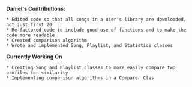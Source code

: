 **Daniel's Contributions:**

    * Edited code so that all songs in a user's library are downloaded, not just first 20
    * Re-factored code to include good use of functions and to make the code more readable
    * Created comparison algorithm
    * Wrote and implemented Song, Playlist, and Statistics classes
**Currently Working On**

    * Creating Song and Playlist classes to more easily compare two profiles for similarity 
    * Implementing comparison algorithms in a Comparer Clas
